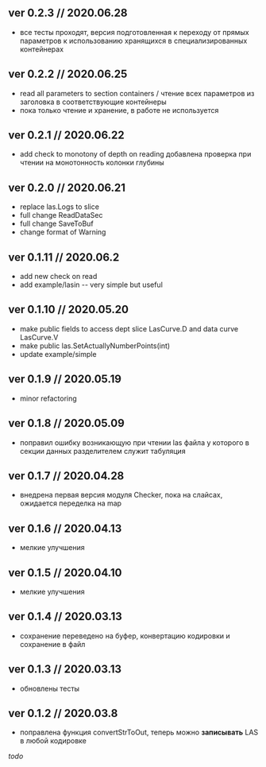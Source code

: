 ﻿## ver 0.2.3 // 2020.06.28 ##

- все тесты проходят, версия подготовленная к переходу от прямых параметров к использованию хранящихся в специализированных контейнерах

## ver 0.2.2 // 2020.06.25 ##

- read all parameters to section containers / чтение всех параметров из заголовка в соответствующие контейнеры
- пока только чтение и хранение, в работе не используется

## ver 0.2.1 // 2020.06.22 ##

- add check to monotony of depth on reading добавлена проверка при чтении на монотонность колонки глубины

## ver 0.2.0 // 2020.06.21 ##

- replace las.Logs to slice
- full change ReadDataSec 
- full change SaveToBuf 
- change format of Warning

## ver 0.1.11 // 2020.06.2 ##

- add new check on read
- add example/lasin -- very simple but useful 

## ver 0.1.10 // 2020.05.20 ##

- make public fields to access dept slice LasCurve.D and data curve LasCurve.V
- make public las.SetActuallyNumberPoints(int)
- update example/simple

## ver 0.1.9 // 2020.05.19 ##

- minor refactoring

## ver 0.1.8 // 2020.05.09 ##

- поправил ошибку возникающую при чтении las файла у которого в секции данных разделителем служит табуляция

## ver 0.1.7 // 2020.04.28 ##

- внедрена первая версия модуля Checker, пока на слайсах, ожидается переделка на map

## ver 0.1.6 // 2020.04.13 ##

- мелкие улучшения

## ver 0.1.5 // 2020.04.10 ##

- мелкие улучшения

## ver 0.1.4 // 2020.03.13 ##

- сохранение переведено на буфер, конвертацию кодировки и сохранение в файл

## ver 0.1.3 // 2020.03.13 ##

- обновлены тесты

## ver 0.1.2 // 2020.03.8 ##

- поправлена функция convertStrToOut, теперь можно __записывать__ LAS в любой кодировке

_todo_

